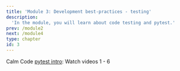 ```yaml
---
title: 'Module 3: Development best-practices - testing'
description:
  'In the module, you will learn about code testing and pytest.'
prev: /module2
next: /module4
type: chapter
id: 3
---
```




<exercise id="1" title="Testing" type="slides">

<slides source="chapter7_04_testing">
</slides>

</exercise>


<exercise id="2" title="pytest" type="slides">

Calm Code [pytest intro](https://calmcode.io/pytest/introduction.html): Watch videos 1 - 6

</exercise>

